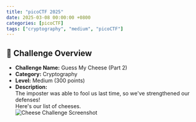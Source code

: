 ```yaml
---
title: "picoCTF 2025"
date: 2025-03-08 00:00:00 +0800
categories: [picoCTF]
tags: ["cryptography", "medium", "picoCTF"]
---
```



## 🧀 Challenge Overview

- **Challenge Name:** Guess My Cheese (Part 2)  
- **Category:** Cryptography  
- **Level:** Medium (300 points)  
- **Description:**  
  The imposter was able to fool us last time, so we've strengthened our defenses!  
  Here's our list of cheeses.  
  ![Cheese Challenge Screenshot](/images/picoCTF2025/cheese_des.jpg)